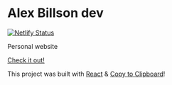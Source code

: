 # Alex Billson dev

[![Netlify Status](https://api.netlify.com/api/v1/badges/bbdd7815-54fa-449f-8265-385d1e311855/deploy-status)](https://app.netlify.com/sites/alexbillson/deploys)

Personal website

[Check it out!](https://alexbillson.com/)

This project was built with [React](https://reactjs.org/) & [Copy to Clipboard](https://github.com/nkbt/react-copy-to-clipboard)!
